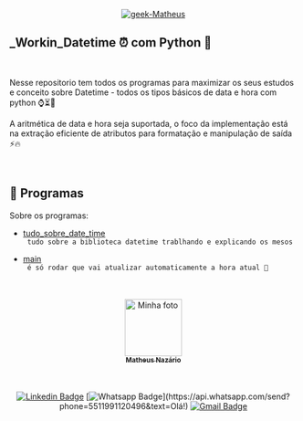 <p align = "center">
  <a href="https://www.linkedin.com/in/matheus-naz%C3%A1rio-676411b3/">
    <img src="https://i.ibb.co/1LyDXjc/geek-Matheus.png" alt="geek-Matheus" border="0" /></a>
</p>

## _Workin_Datetime ⏰ com Python 🐍

<br>

<p align = "center" id = "project">

  Nesse repositorio tem todos os programas para maximizar os seus estudos e conceito sobre Datetime - todos os tipos básicos de data e hora com python ⌚⏳🐍
  
  A aritmética de data e hora seja suportada, o foco da implementação está na extração eficiente de atributos para formatação e manipulação de saída ⚡🔥
  
  
 
</p>

<br>

<h2 id = "techs">
  🚀 Programas
</h2>

Sobre os programas:

- [tudo_sobre_date_time](https://github.com/Matheus-Nazario/Workin_Datetime/blob/main/tudo_sobre_date_time.py) </br>` tudo sobre a biblioteca datetime trablhando e explicando os mesos`

- [main](https://github.com/Matheus-Nazario/Workin_Datetime/blob/main/main.py)</br>` é só rodar que vai atualizar automaticamente a hora atual 🧭`


<br>
</br>

<center>
<a href="https://github.com/Matheus-Nazario">
  <img src = "https://avatars.githubusercontent.com/u/58954901?v=4" width = "100px;" alt = "Minha foto" />
  <br />
  <sub> <b> Matheus Nazário </b> </sub>
</a>

<br />
<br />

<br/>

[![Linkedin Badge](https://img.shields.io/badge/-LinkedIn-blue?style=for-the-badge&logo=Linkedin&logoColor=white&link=https://www.linkedin.com/in/matheus-nazário-676411b3/)](https://www.linkedin.com/in/matheus-nazário-676411b3/)
[![Whatsapp Badge](https://img.shields.io/badge/-Whatsapp-4CA143?style=for-the-badge&labelColor=4CA143&logo=whatsapp&logoColor=white&link=https://api.whatsapp.com/send?phone=5511991120496&text=Olá!)](https://api.whatsapp.com/send?phone=5511991120496&text=Olá!)
[![Gmail Badge](https://img.shields.io/badge/-Gmail-c14438?style=for-the-badge&logo=Gmail&logoColor=white&link=mailto:matheus.nazario@aluno.faculdadeimpacta.com.br
)](mailto:matheus.nazario@aluno.faculdadeimpacta.com.br
)

</center>
